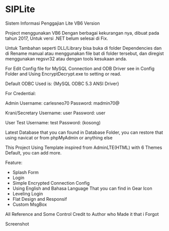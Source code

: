 # SIPLite
Sistem Informasi Penggajian Lite VB6 Version

Project menggunakan VB6 Dengan berbagai kekurangan nya, dibuat pada tahun 2017, Untuk versi .NET belum selesai di Fix.

Untuk Tambahan seperti DLL/Library bisa buka di folder Dependencies dan di Rename manual atau menggunakan file bat di folder tersebut,
dan diregist menggunakan regsvr32 atau dengan tools kesukaan anda.

For Edit Config file for MySQL Connection and ODB Driver see in Config Folder and Using EncryptDecrypt.exe to setting or read.

Default ODBC Used is: {MySQL ODBC 5.3 ANSI Driver}


For Credential:

Admin
Username: carlesneo70
Password: madmin70@

Krani/Secretary
Username: user
Password: user

User Test
Username: test
Password: (kosong)

Latest Database that you can found in Database Folder, you can restore that using navicat or from phpMyAdmin or anything else

This Project Using Template inspired from AdminLTE(HTML) with 6 Themes Default, you can add more.

Feature:
- Splash Form
- Login
- Simple Encrypted Connection Config
- Using English and Bahasa Language That you can find in Gear Icon
- Leveling Login
- Flat Design and Responsif
- Custom MsgBox

All Reference and Some Control Credit to Author who Made it that i Forgot

Screenshot
